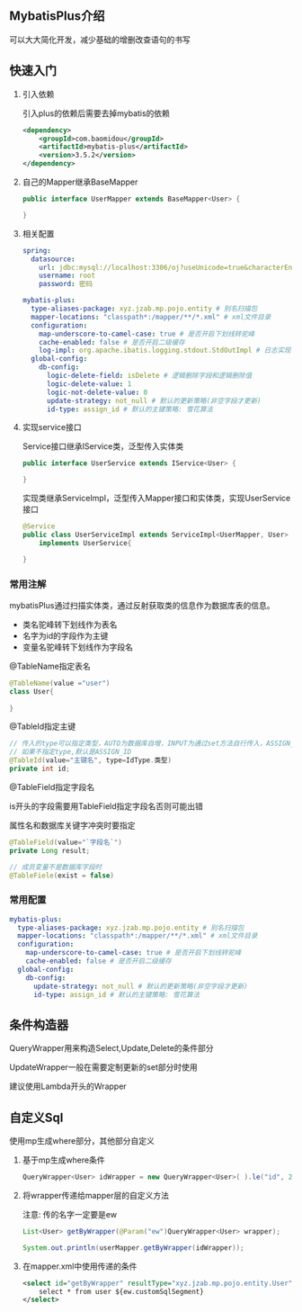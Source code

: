 ## MybatisPlus介绍

可以大大简化开发，减少基础的增删改查语句的书写

## 快速入门

1. 引入依赖

   引入plus的依赖后需要去掉mybatis的依赖

   ```xml
   <dependency>
       <groupId>com.baomidou</groupId>
       <artifactId>mybatis-plus</artifactId>
       <version>3.5.2</version>
   </dependency>
   ```

   

2. 自己的Mapper继承BaseMapper

   ```java
   public interface UserMapper extends BaseMapper<User> {
   
   }
   ```

3. 相关配置

   ```yaml
   spring:
     datasource:
       url: jdbc:mysql://localhost:3306/oj?useUnicode=true&characterEncoding=utf-8&useSSL=false&serverTimezone=Asia/Shanghai
       username: root
       password: 密码
   
   mybatis-plus:
     type-aliases-package: xyz.jzab.mp.pojo.entity # 别名扫描包
     mapper-locations: "classpath*:/mapper/**/*.xml" # xml文件目录
     configuration:
       map-underscore-to-camel-case: true # 是否开启下划线转驼峰
       cache-enabled: false # 是否开启二级缓存
       log-impl: org.apache.ibatis.logging.stdout.StdOutImpl # 日志实现
     global-config:
       db-config:
         logic-delete-field: isDelete # 逻辑删除字段和逻辑删除值
         logic-delete-value: 1
         logic-not-delete-value: 0
         update-strategy: not_null # 默认的更新策略(非空字段才更新)
         id-type: assign_id # 默认的主键策略: 雪花算法
   ```

4. 实现service接口

   Service接口继承IService类，泛型传入实体类

   ```java
   public interface UserService extends IService<User> {
   
   }
   ```

   

   实现类继承ServiceImpl，泛型传入Mapper接口和实体类，实现UserService接口

   ```java
   @Service
   public class UserServiceImpl extends ServiceImpl<UserMapper, User>
       implements UserService{
   
   }
   
   ```

   

### 常用注解

mybatisPlus通过扫描实体类，通过反射获取类的信息作为数据库表的信息。

- 类名驼峰转下划线作为表名
- 名字为id的字段作为主键
- 变量名驼峰转下划线作为字段名

@TableName指定表名

```java
@TableName(value ="user")
class User{
    
}
```

@TableId指定主键

```java
// 传入的type可以指定类型，AUTO为数据库自增，INPUT为通过set方法自行传入，ASSIGN_ID为通过IdentifierGenerator接口的nextId来生成Id，默认实现是雪花算法
// 如果不指定type,默认是ASSIGN_ID
@TableId(value="主键名", type=IdType.类型)
private int id;

```

@TableField指定字段名

is开头的字段需要用TableField指定字段名否则可能出错

属性名和数据库关键字冲突时要指定

```java
@TableField(value="`字段名`")
private Long result;

// 成员变量不是数据库字段时
@TableFiele(exist = false)
```

### 常用配置

```yaml
mybatis-plus:
  type-aliases-package: xyz.jzab.mp.pojo.entity # 别名扫描包
  mapper-locations: "classpath*:/mapper/**/*.xml" # xml文件目录
  configuration:
    map-underscore-to-camel-case: true # 是否开启下划线转驼峰
    cache-enabled: false # 是否开启二级缓存
  global-config:
    db-config:
      update-strategy: not_null # 默认的更新策略(非空字段才更新)
      id-type: assign_id # 默认的主键策略: 雪花算法
```



## 条件构造器

QueryWrapper用来构造Select,Update,Delete的条件部分

UpdateWrapper一般在需要定制更新的set部分时使用

建议使用Lambda开头的Wrapper

## 自定义Sql

使用mp生成where部分，其他部分自定义

1. 基于mp生成where条件

   ```java
   QueryWrapper<User> idWrapper = new QueryWrapper<User>( ).le("id", 2);
   ```

2. 将wrapper传递给mapper层的自定义方法

   注意: 传的名字一定要是ew

   ```java
   List<User> getByWrapper(@Param("ew")QueryWrapper<User> wrapper);
   
   System.out.println(userMapper.getByWrapper(idWrapper));
   ```

3. 在mapper.xml中使用传递的条件

   ```xml
   <select id="getByWrapper" resultType="xyz.jzab.mp.pojo.entity.User">
       select * from user ${ew.customSqlSegment}
   </select>
   ```

   

   

